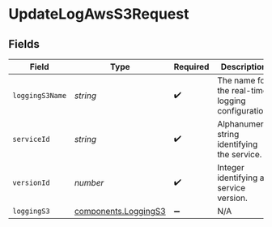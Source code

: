 # UpdateLogAwsS3Request


## Fields

| Field                                                    | Type                                                     | Required                                                 | Description                                              | Example                                                  |
| -------------------------------------------------------- | -------------------------------------------------------- | -------------------------------------------------------- | -------------------------------------------------------- | -------------------------------------------------------- |
| `loggingS3Name`                                          | *string*                                                 | :heavy_check_mark:                                       | The name for the real-time logging configuration.        | test-log-endpoint                                        |
| `serviceId`                                              | *string*                                                 | :heavy_check_mark:                                       | Alphanumeric string identifying the service.             | SU1Z0isxPaozGVKXdv0eY                                    |
| `versionId`                                              | *number*                                                 | :heavy_check_mark:                                       | Integer identifying a service version.                   | 1                                                        |
| `loggingS3`                                              | [components.LoggingS3](../../models/shared/loggings3.md) | :heavy_minus_sign:                                       | N/A                                                      |                                                          |